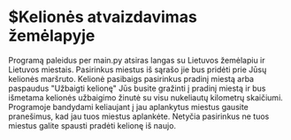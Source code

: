 # $Kelionės atvaizdavimas žemėlapyje

Programą paleidus per main.py atsiras langas su Lietuvos žemėlapiu ir Lietuvos miestais. Pasirinkus miestus iš sąrašo jie bus pridėti prie Jūsų kelionės maršruto. Kelionė pasibaigs pasirinkus pradinį miestą arba paspaudus "Užbaigti kelionę" Jūs busite gražinti į pradinį miestą ir bus išmetama kelionės užbaigimo žinutė su visu nukeliautų kilometrų skaičiumi. Programoje bandydami keliaujant į jau aplankytus miestus gausite pranešimus, kad jau tuos miestus aplankėte. Netyčia pasirinkus ne tuos miestus galite spausti pradėti kelionę iš naujo.
